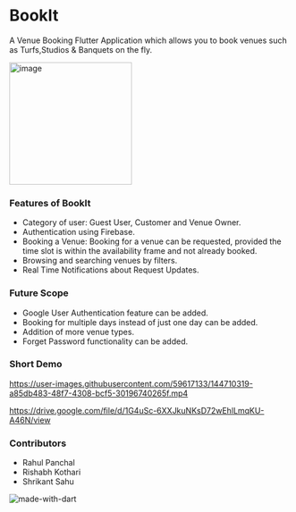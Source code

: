 # BookIt
A Venue Booking Flutter Application which allows you to book venues such as Turfs,Studios & Banquets on the fly.

<img width="219" alt="image" src="https://user-images.githubusercontent.com/59617133/144710237-5e449327-891b-4636-9207-a5173cd083d4.png">




### Features of BookIt
* Category of user: Guest User, Customer and Venue Owner.
* Authentication using Firebase.
* Booking a Venue: Booking for a venue can be requested, provided the time slot is within the availability frame  and not already booked.
* Browsing and searching venues by filters.
* Real Time Notifications about Request Updates.

### Future Scope
* Google User Authentication feature can be added.
* Booking for multiple days instead of just one day can be added.
* Addition of more venue types.
* Forget Password functionality can be added.



### Short Demo



https://user-images.githubusercontent.com/59617133/144710319-a85db483-48f7-4308-bcf5-30196740265f.mp4

https://drive.google.com/file/d/1G4uSc-6XXJkuNKsD72wEhlLmqKU-A46N/view


### Contributors
* Rahul Panchal 
* Rishabh Kothari
* Shrikant Sahu

![made-with-dart](https://user-images.githubusercontent.com/59617133/144710657-86ff9dcf-b58e-446f-bf87-c73d19c07e42.png)
